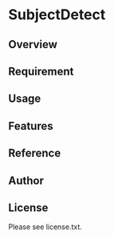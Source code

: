 # SubjectDetect 

## Overview


## Requirement


## Usage


## Features


## Reference


## Author


## License

Please see license.txt.
